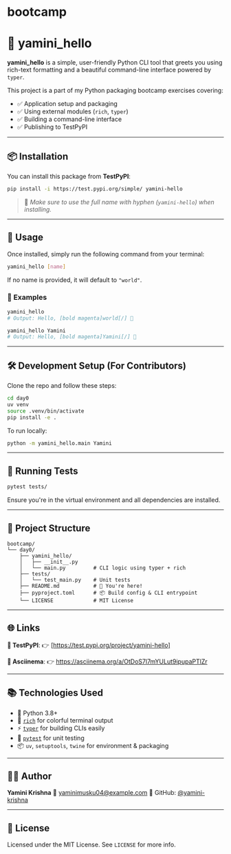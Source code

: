 # bootcamp


# 👋 yamini_hello

**yamini_hello** is a simple, user-friendly Python CLI tool that greets you using rich-text formatting and a beautiful command-line interface powered by `typer`.

This project is a part of my Python packaging bootcamp exercises covering:
- ✅ Application setup and packaging
- ✅ Using external modules (`rich`, `typer`)
- ✅ Building a command-line interface
- ✅ Publishing to TestPyPI

---

## 📦 Installation

You can install this package from **TestPyPI**:

```bash
pip install -i https://test.pypi.org/simple/ yamini-hello
````

> 📌 *Make sure to use the full name with hyphen (`yamini-hello`) when installing.*

---

## 🚀 Usage

Once installed, simply run the following command from your terminal:

```bash
yamini_hello [name]
```

If no name is provided, it will default to `"world"`.

### 🎉 Examples

```bash
yamini_hello
# Output: Hello, [bold magenta]world[/] 👋

yamini_hello Yamini
# Output: Hello, [bold magenta]Yamini[/] 👋
```

---

## 🛠️ Development Setup (For Contributors)

Clone the repo and follow these steps:

```bash
cd day0
uv venv
source .venv/bin/activate
pip install -e .
```

To run locally:

```bash
python -m yamini_hello.main Yamini
```

---

## 🧪 Running Tests

```bash
pytest tests/
```

Ensure you're in the virtual environment and all dependencies are installed.

---

## 🧾 Project Structure

```
bootcamp/
└── day0/
    ├── yamini_hello/
    │   ├── __init__.py
    │   └── main.py         # CLI logic using typer + rich
    ├── tests/
    │   └── test_main.py    # Unit tests
    ├── README.md           # 📄 You're here!
    ├── pyproject.toml      # 📦 Build config & CLI entrypoint
    └── LICENSE             # MIT License
```

---

## 🌐 Links

**🔗 TestPyPI**:
👉 [https://test.pypi.org/project/yamini-hello]

**🔗 Asciinema**:
👉 https://asciinema.org/a/OtDoS7l7mYULut9ipupaPTlZr

---

## 📚 Technologies Used

* 🐍 Python 3.8+
* 🎨 [`rich`](https://github.com/Textualize/rich) for colorful terminal output
* ⚡ [`typer`](https://github.com/tiangolo/typer) for building CLIs easily
* 🧪 [`pytest`](https://docs.pytest.org/) for unit testing
* 📦 `uv`, `setuptools`, `twine` for environment & packaging

---

## 👩‍💻 Author

**Yamini Krishna**
💌 [yaminimusku04@example.com](mailto:yaminimusku04@example.com)
🔗 GitHub: [@yamini-krishna](https://github.com/yamini-Krishna/bootcamp)

---

## 📄 License

Licensed under the MIT License. See `LICENSE` for more info.


